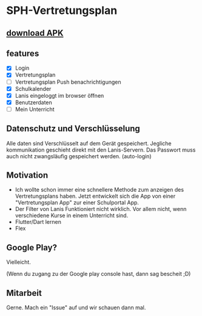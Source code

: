 # SPH-Vertretungsplan
## <a href="https://github.com/alessioC42/SPH-vertretungsplan/releases/latest">download APK</a>

## features

- [x] Login
- [x] Vertretungsplan
- [ ] Vertretungsplan Push benachrichtigungen
- [x] Schulkalender
- [x] Lanis eingeloggt im browser öffnen
- [x] Benutzerdaten
- [ ] Mein Unterricht

## Datenschutz und Verschlüsselung
Alle daten sind Verschlüsselt auf dem Gerät gespeichert. Jegliche kommunikation geschieht direkt mit den Lanis-Servern. Das Passwort muss auch nicht zwangsläufig gespeichert werden. (auto-login)

## Motivation
- Ich wollte schon immer eine schnellere Methode zum anzeigen des Vertretungsplans haben. Jetzt entwickelt sich die App von einer "Vertretungsplan App" zur einer Schulportal App.
- Der Filter von Lanis Funktioniert nicht wirklich. Vor allem nicht, wenn verschiedene Kurse in einem Unterricht sind. 
- Flutter/Dart lernen
- Flex

## Google Play?
Vielleicht. 

(Wenn du zugang zu der Google play console hast, dann sag bescheit ;D)

## Mitarbeit
Gerne. Mach ein "Issue" auf und wir schauen dann mal.
